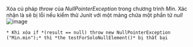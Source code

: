 Xóa cú pháp *throw* của *NullPointerException* trong chương trình *Min*. Xác nhận là sẽ bị lỗi nếu kiểm thử Junit với một mảng chứa một phần tử *null*
![image](https://user-images.githubusercontent.com/48431650/93157500-8df19000-f734-11ea-8dbc-a4d59c24b742.png)

	* Khi xóa if *(result == null) throw new NullPointerException ("Min.min");* thì *the testForSoloNullElement()* bị thất bại